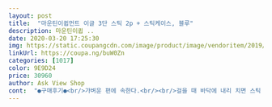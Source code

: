```yaml
---
layout: post 
title:  "마운틴이큅먼트 이글 3단 스틱 2p + 스틱케이스, 블루" 
description: 마운틴이큅 ..
date: 2020-03-20 17:25:30 
img: https://static.coupangcdn.com/image/product/image/vendoritem/2019/01/23/3379454670/b8e9dc59-5013-404d-9029-c6d5b4a3ed1e.jpg 
linkUrl: https://coupa.ng/buW0Zn 
categories: [1017] 
color: 9E9D24 
price: 30960 
author: Ask View Shop 
cont:  "●구매후기●<br/>가벼운 편에 속한다.<br/><br/>걸을 때 바닥에 내리 치면 스틱 기둥안쪽에서  탕탕탕하는 소리가 들립니다.<br/> 약간 불안정 해보일 수도 있습니다.<br/> 저도 걸으면서 부러지는거 아냐?라는 생각이 가끔 들기도 합니다.<br/> 그러나 아직 부러지지는 않았고, 기둥안에서 탁탁 소리 나는것이 신경쓰입니다.<br/> 상관 없는 분은 구입하셔도 무관 하다고 봅니다.<br/><br/>구입한 제품의 개발과 소비자와의 소통을 통해 조금더 내구성 있고 안전한 제품을 생산 할 수 있는 기업 가치에 기대를 매우 많이 하게 되더라구요.<br/><br/>구입후기)직전 사용하던 스틱은<br/>나머지는 사진설명ㅎ<br/>다른 스틱도 써봤는데<br/>미끄럼 방지되어있어요<br/>밀리는 일은 없었다.<br/><br/>본 제품의 품질 보증기간은 구입 일로부터 1년이고 A/S센터에 문의 하면 됩니다.<br/><br/>부드러운 천으로 덧데어져 있어 좋아요<br/>삐죽한 꼭지가 누구를 찌르면 안 되니까.<br/><br/>사실 저는 새로 구입하기보다 구입 한 것을 고쳐 쓰기를 요구하는 소비자입니다.<br/> 택배 비용과 배송 시간을 소비하는것을 생각했을 때 차라리 하나 구입 하지 옳 를 수도 있지만<br/>사용후기)<br/>생각보다 다 접었을  때 긴 느낌있어요<br/>성인남자 기준으로<br/>손목 거치대 넓이조절 고정 가능하며<br/>손으로 돌려 길이 조정하고 고정했을때<br/>손잡이도 적당한 쿠션감이 있다.<br/><br/>손잡이도 코르크색과 검정 스폰지로 되어있어<br/>어리목<br/> -윗세오름을 자주 다녔어요.<br/> 2년정도의 내구성을 자랑했지요.<br/><br/>어째든 배송받은 상품은 눈으로 보기 좋아 보이나 산에 다녀와보고 시간이 흘러야 진실을 알 수 있으니 제가 한번 사용해 보도록 하겠습니다.<br/><br/>영실입구<br/> -윗세오름<br/>완죤 접었을 때 2리터  물  2통 길이네요<br/>이거 들고 한라산 등반 후.<br/><br/>이번에 구입한 이글3단 스틱세트도 저와 긴 시간 함께 하며 저의 발과 발목과 종아리의 힘이 되어 줄 것이라 믿어 의심치 않습니다.<br/><br/>파우칙 따로 있어서 휴대하기 편하다.<br/><br/>하산할때 꼭 필요한 등산스틱~<br/>한라산 성판악<br/> -백록담<br/>" 
---
```


